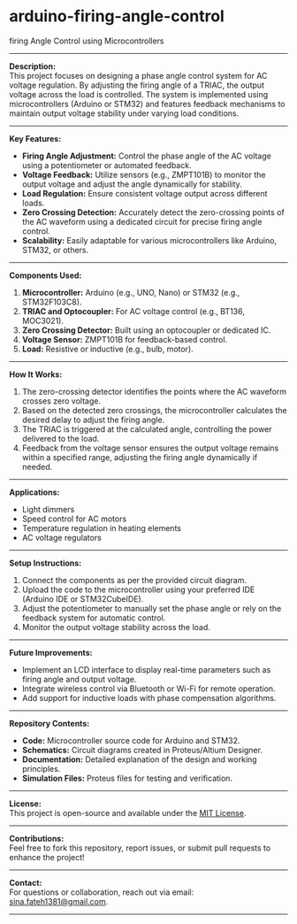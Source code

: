 # arduino-firing-angle-control

firing Angle Control using Microcontrollers  

---

**Description:**  
This project focuses on designing a phase angle control system for AC voltage regulation. By adjusting the firing angle of a TRIAC, the output voltage across the load is controlled. The system is implemented using microcontrollers (Arduino or STM32) and features feedback mechanisms to maintain output voltage stability under varying load conditions.

---

**Key Features:**  
- **Firing Angle Adjustment:** Control the phase angle of the AC voltage using a potentiometer or automated feedback.  
- **Voltage Feedback:** Utilize sensors (e.g., ZMPT101B) to monitor the output voltage and adjust the angle dynamically for stability.  
- **Load Regulation:** Ensure consistent voltage output across different loads.  
- **Zero Crossing Detection:** Accurately detect the zero-crossing points of the AC waveform using a dedicated circuit for precise firing angle control.  
- **Scalability:** Easily adaptable for various microcontrollers like Arduino, STM32, or others.  

---

**Components Used:**  
1. **Microcontroller:** Arduino (e.g., UNO, Nano) or STM32 (e.g., STM32F103C8).  
2. **TRIAC and Optocoupler:** For AC voltage control (e.g., BT136, MOC3021).  
3. **Zero Crossing Detector:** Built using an optocoupler or dedicated IC.  
4. **Voltage Sensor:** ZMPT101B for feedback-based control.  
5. **Load:** Resistive or inductive (e.g., bulb, motor).  

---

**How It Works:**  
1. The zero-crossing detector identifies the points where the AC waveform crosses zero voltage.  
2. Based on the detected zero crossings, the microcontroller calculates the desired delay to adjust the firing angle.  
3. The TRIAC is triggered at the calculated angle, controlling the power delivered to the load.  
4. Feedback from the voltage sensor ensures the output voltage remains within a specified range, adjusting the firing angle dynamically if needed.  

---

**Applications:**  
- Light dimmers  
- Speed control for AC motors  
- Temperature regulation in heating elements  
- AC voltage regulators  

---

**Setup Instructions:**  
1. Connect the components as per the provided circuit diagram.  
2. Upload the code to the microcontroller using your preferred IDE (Arduino IDE or STM32CubeIDE).  
3. Adjust the potentiometer to manually set the phase angle or rely on the feedback system for automatic control.  
4. Monitor the output voltage stability across the load.  

---

**Future Improvements:**  
- Implement an LCD interface to display real-time parameters such as firing angle and output voltage.  
- Integrate wireless control via Bluetooth or Wi-Fi for remote operation.  
- Add support for inductive loads with phase compensation algorithms.  

---

**Repository Contents:**  
- **Code:** Microcontroller source code for Arduino and STM32.  
- **Schematics:** Circuit diagrams created in Proteus/Altium Designer.  
- **Documentation:** Detailed explanation of the design and working principles.  
- **Simulation Files:** Proteus files for testing and verification.  

---

**License:**  
This project is open-source and available under the [MIT License](https://opensource.org/licenses/MIT).  

---

**Contributions:**  
Feel free to fork this repository, report issues, or submit pull requests to enhance the project!  

---

**Contact:**  
For questions or collaboration, reach out via email: sina.fateh1381@gmail.com.  

---
